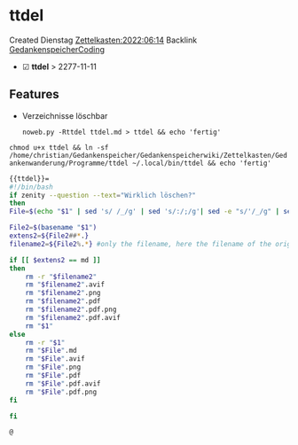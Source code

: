 # ttdel
Created Dienstag [Zettelkasten:2022:06:14]()
Backlink [GedankenspeicherCoding](../GedankenspeicherCoding.md)

* ☑ **ttdel**  >  2277-11-11



## Features
- Verzeichnisse löschbar


  ``noweb.py -Rttdel ttdel.md > ttdel && echo 'fertig'``

 ``chmod u+x ttdel && ln -sf /home/christian/Gedankenspeicher/Gedankenspeicherwiki/Zettelkasten/Gedankenwanderung/Programme/ttdel ~/.local/bin/ttdel && echo 'fertig'``

```bash
{{ttdel}}=
#!/bin/bash
if zenity --question --text="Wirklich löschen?"
then 
File=$(echo "$1" | sed 's/ /_/g' | sed 's/:/;/g'| sed -e "s/'/_/g" | sed 's/\"//g')

File2=$(basename "$1")
extens2=${File2##*.}
filename2=${File2%.*} #only the filename, here the filename of the original file

if [[ $extens2 == md ]]
then
	rm -r "$filename2"
	rm "$filename2".avif
	rm "$filename2".png
	rm "$filename2".pdf
	rm "$filename2".pdf.png
	rm "$filename2".pdf.avif
	rm "$1"
else 
	rm -r "$1"
	rm "$File".md
	rm "$File".avif
	rm "$File".png
	rm "$File".pdf
	rm "$File".pdf.avif
	rm "$File".pdf.png
fi

fi

@
```

